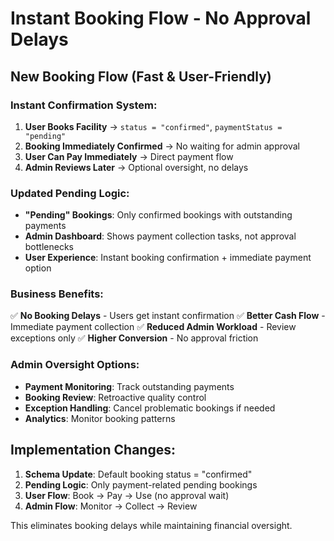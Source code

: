 # Instant Booking Flow - No Approval Delays

## New Booking Flow (Fast & User-Friendly)

### **Instant Confirmation System:**
1. **User Books Facility** → `status = "confirmed"`, `paymentStatus = "pending"`
2. **Booking Immediately Confirmed** → No waiting for admin approval
3. **User Can Pay Immediately** → Direct payment flow
4. **Admin Reviews Later** → Optional oversight, no delays

### **Updated Pending Logic:**
- **"Pending" Bookings**: Only confirmed bookings with outstanding payments
- **Admin Dashboard**: Shows payment collection tasks, not approval bottlenecks
- **User Experience**: Instant booking confirmation + immediate payment option

### **Business Benefits:**
✅ **No Booking Delays** - Users get instant confirmation
✅ **Better Cash Flow** - Immediate payment collection
✅ **Reduced Admin Workload** - Review exceptions only
✅ **Higher Conversion** - No approval friction

### **Admin Oversight Options:**
- **Payment Monitoring**: Track outstanding payments
- **Booking Review**: Retroactive quality control
- **Exception Handling**: Cancel problematic bookings if needed
- **Analytics**: Monitor booking patterns

## Implementation Changes:
1. **Schema Update**: Default booking status = "confirmed" 
2. **Pending Logic**: Only payment-related pending bookings
3. **User Flow**: Book → Pay → Use (no approval wait)
4. **Admin Flow**: Monitor → Collect → Review

This eliminates booking delays while maintaining financial oversight.